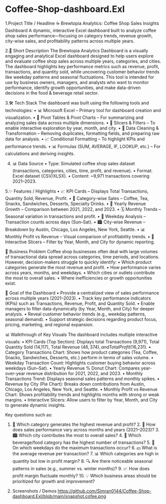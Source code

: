 # Coffee-Shop-dashboard.Exl
1.Project Title / Headline
☕ Brewtopia Analytics: Coffee Shop Sales Insights Dashboard
A dynamic, interactive Excel dashboard built to analyze coffee shop sales performance—focusing on category trends, revenue growth, city-wise sales, and profitability patterns across multiple years.

2.📝 Short Description
The Brewtopia Analytics Dashboard is a visually engaging and analytical Excel dashboard designed to help users explore and evaluate coffee shop sales across multiple years, categories, and cities. The dashboard highlights key performance metrics such as revenue, profit, transactions, and quantity sold, while uncovering customer behavior trends like weekday patterns and seasonal fluctuations. This tool is intended for use by business owners, managers, and analysts who want to monitor performance, identify growth opportunities, and make data-driven decisions in the food & beverage retail sector.

3.🛠️ Tech Stack
The dashboard was built using the following tools and technologies:
	•	📊 Microsoft Excel – Primary tool for dashboard creation and visualization.
	•	📑 Pivot Tables & Pivot Charts – For summarizing and analyzing sales data across multiple dimensions.
	•	🔄 Slicers & Filters – To enable interactive exploration by year, month, and city.
	•	🧹 Data Cleaning & Transformation – Removing duplicates, formatting fields, and preparing raw data for analysis.
	•	📈 Conditional Formatting – To highlight KPIs and performance trends.
	•	📊 Formulas (SUM, AVERAGE, IF, LOOKUP, etc.) – For calculations and deriving insights.

4. 📊 Data Source
	•	Type: Simulated coffee shop sales dataset (transactions, categories, cities, time, profit, and revenue).
	•	Format: Excel dataset (CSV/XLSX).
	•	Content: ~9,971 transactions covering 2021–2023.

5.✨ Features / Highlights
	•	📈 KPI Cards – Displays Total Transactions, Quantity Sold, Revenue, Profit.
	•	🥤 Category-wise Sales – Coffee, Tea, Snacks, Sandwiches, Desserts, Specialty Drinks.
	•	📅 Yearly Revenue Growth – Comparison between 2021, 2022, and 2023.
	•	🗓️ Monthly Trends – Seasonal variation in transactions and profit.
	•	📆 Weekday Analysis – Transaction counts across days (Sun–Sat).
	•	🏙️ City-wise Revenue – Breakdown by Austin, Chicago, Los Angeles, New York, Seattle.
	•	📊 Monthly Profit vs Revenue – Visual comparison of profitability trends.
	•	🔄 Interactive Slicers – Filter by Year, Month, and City for dynamic reporting.

🔎 Business Problem
Coffee shop businesses often deal with large volumes of transactional data spread across categories, time periods, and locations. However, decision-makers struggle to quickly identify:
	•	Which product categories generate the most revenue and profit.
	•	How performance varies across years, months, and weekdays.
	•	Which cities or outlets contribute the most to overall sales.
	•	Where inefficiencies or growth opportunities exist.

🎯 Goal of the Dashboard
	•	Provide a centralized view of sales performance across multiple years (2021–2023).
	•	Track key performance indicators (KPIs) such as Transactions, Revenue, Profit, and Quantity Sold.
	•	Enable managers to filter data dynamically (by Year, Month, and City) for deeper analysis.
	•	Reveal customer behavior trends (e.g., weekday patterns, seasonal demand).
	•	Support strategic decisions regarding product focus, pricing, marketing, and regional expansion.

📊 Walkthrough of Key Visuals
The dashboard includes multiple interactive visuals:
	•	KPI Cards (Top Section): Displays total Transactions (9,971), Total Quantity Sold (14,117), Total Revenue ($46,374), and Total Profit ($16,231).
	•	Category Transactions Chart: Shows how product categories (Tea, Coffee, Snacks, Sandwiches, Desserts, etc.) perform in terms of sales volume.
	•	Weekday Transaction Count: Highlights customer buying behavior across weekdays (Sun–Sat).
	•	Yearly Revenue % Donut Chart: Compares year-over-year revenue distribution for 2021, 2022, and 2023.
	•	Monthly Transactions Trend: Displays seasonal sales patterns and monthly spikes.
	•	Revenue by City (Pie Chart): Breaks down contributions from Austin, Chicago, Los Angeles, New York, and Seattle.
	•	Monthly Profit vs Revenue Chart: Shows profitability trends and highlights months with strong or weak margins.
	•	Interactive Slicers: Allow users to filter by Year, Month, and City to generate dynamic insights.

  Key questions such as:
  1.	📌 Which category generates the highest revenue and profit?
	2.	📅 How does sales performance vary across months and years (2021–2023)?
	3.	🏙️ Which city contributes the most to overall sales?
	4.	🥤 Which beverage/food category has the highest number of transactions?
	5.	📆 On which weekdays do the maximum transactions occur?
	6.	💵 What is the average revenue per transaction?
	7.	📊 Which categories are high in quantity but low in profit margin?
	8.	🔍 Are there noticeable seasonal patterns in sales (e.g., summer vs. winter months)?
	9.	📈 How does profit margin fluctuate monthly?
	10.	💡 Which business areas should be prioritized for growth and improvement?

 6. Screenshots / Demos
    https://github.com/Simran0144/Coffee-Shop-dashboard.Exl/blob/main/snapshot.cofee.png


  
  
